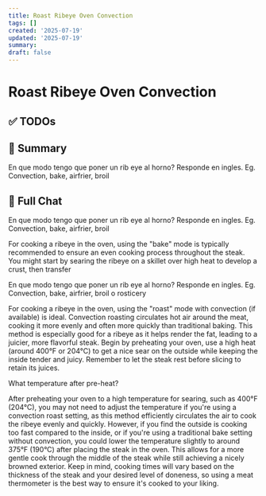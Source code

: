 ```yaml
---
title: Roast Ribeye Oven Convection
tags: []
created: '2025-07-19'
updated: '2025-07-19'
summary:
draft: false
---
```


# Roast Ribeye Oven Convection

## ✅ TODOs


## 📌 Summary
En que modo tengo que poner un rib eye al horno? Responde en ingles. Eg. Convection, bake, airfrier, broil

## 🧠 Full Chat


En que modo tengo que poner un rib eye al horno? Responde en ingles. Eg. Convection, bake, airfrier, broil

For cooking a ribeye in the oven, using the "bake" mode is typically recommended to ensure an even cooking process throughout the steak. You might start by searing the ribeye on a skillet over high heat to develop a crust, then transfer

En que modo tengo que poner un rib eye al horno? Responde en ingles. Eg. Convection, bake, airfrier, broil o rosticery

For cooking a ribeye in the oven, using the "roast" mode with convection (if available) is ideal. Convection roasting circulates hot air around the meat, cooking it more evenly and often more quickly than traditional baking. This method is especially good for a ribeye as it helps render the fat, leading to a juicier, more flavorful steak. Begin by preheating your oven, use a high heat (around 400°F or 204°C) to get a nice sear on the outside while keeping the inside tender and juicy. Remember to let the steak rest before slicing to retain its juices.

What temperature after pre-heat? 

After preheating your oven to a high temperature for searing, such as 400°F (204°C), you may not need to adjust the temperature if you're using a convection roast setting, as this method efficiently circulates the air to cook the ribeye evenly and quickly. However, if you find the outside is cooking too fast compared to the inside, or if you're using a traditional bake setting without convection, you could lower the temperature slightly to around 375°F (190°C) after placing the steak in the oven. This allows for a more gentle cook through the middle of the steak while still achieving a nicely browned exterior. Keep in mind, cooking times will vary based on the thickness of the steak and your desired level of doneness, so using a meat thermometer is the best way to ensure it's cooked to your liking.